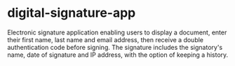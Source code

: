 # digital-signature-app
Electronic signature application enabling users to display a document, enter their first name, last name and email address, then receive a double authentication code before signing. The signature includes the signatory's name, date of signature and IP address, with the option of keeping a history.

